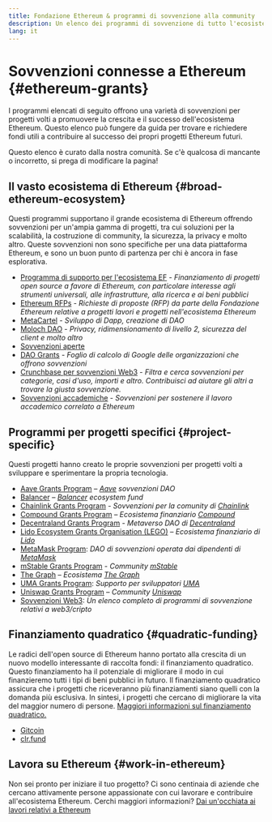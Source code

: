 ```yaml
---
title: Fondazione Ethereum & programmi di sovvenzione alla community
description: Un elenco dei programmi di sovvenzione di tutto l'ecosistema Ethereum.
lang: it
---
```


# Sovvenzioni connesse a Ethereum {#ethereum-grants}

I programmi elencati di seguito offrono una varietà di sovvenzioni per progetti volti a promuovere la crescita e il successo dell'ecosistema Ethereum. Questo elenco può fungere da guida per trovare e richiedere fondi utili a contribuire al successo dei propri progetti Ethereum futuri.

Questo elenco è curato dalla nostra comunità. Se c'è qualcosa di mancante o incorretto, si prega di modificare la pagina!

## Il vasto ecosistema di Ethereum {#broad-ethereum-ecosystem}

Questi programmi supportano il grande ecosistema di Ethereum offrendo sovvenzioni per un'ampia gamma di progetti, tra cui soluzioni per la scalabilità, la costruzione di community, la sicurezza, la privacy e molto altro. Queste sovvenzioni non sono specifiche per una data piattaforma Ethereum, e sono un buon punto di partenza per chi è ancora in fase esplorativa.

- [Programma di supporto per l'ecosistema EF](https://esp.ethereum.foundation) - _Finanziamento di progetti open source a favore di Ethereum, con particolare interesse agli strumenti universali, alle infrastrutture, alla ricerca e ai beni pubblici_
- [Ethereum RFPs](https://github.com/ethereum/requests-for-proposals) - _Richieste di proposte (RFP) da parte della Fondazione Ethereum relative a progetti lavori e progetti nell'ecosistema Ethereum_
- [MetaCartel](https://www.metacartel.org/grants/) - _Sviluppo di Dapp, creazione di DAO_
- [Moloch DAO](https://www.molochdao.com/) - _Privacy, ridimensionamento di livello 2, sicurezza del client e molto altro_
- [Sovvenzioni aperte](https://opengrants.com/explore)
- [DAO Grants](https://docs.google.com/spreadsheets/d/1XHc-p_MHNRdjacc8uOEjtPoWL86olP4GyxAJOFO0zxY/edit#gid=0) - _Foglio di calcolo di Google delle organizzazioni che offrono sovvenzioni_
- [Crunchbase per sovvenzioni Web3](https://www.cryptoneur.xyz/web3-grants) - _Filtra e cerca sovvenzioni per categorie, casi d'uso, importi e altro. Contribuisci ad aiutare gli altri a trovare la giusta sovvenzione._
- [Sovvenzioni accademiche](https://esp.ethereum.foundation/academic-grants) - _Sovvenzioni per sostenere il lavoro accademico correlato a Ethereum_

## Programmi per progetti specifici {#project-specific}

Questi progetti hanno creato le proprie sovvenzioni per progetti volti a sviluppare e sperimentare la propria tecnologia.

- [Aave Grants Program](https://aavegrants.org/) – _[Aave](https://aave.com/) sovvenzioni DAO_
- [Balancer](https://balancergrants.notion.site/Balancer-Community-Grants-23e562c5bc4347cd8304637bff0058e6) – _[Balancer](https://balancer.fi/) ecosystem fund_
- [Chainlink Grants Program](https://chain.link/community/grants) - _Sovvenzioni per la comunity di [Chainlink](https://chain.link/)_
- [Compound Grants Program](https://compoundgrants.org/) – _Ecosistema finanziario [Compound](https://compound.finance/)_
- [Decentraland Grants Program](https://governance.decentraland.org/grants/) - _Metaverso DAO di [Decentraland](https://decentraland.org/)_
- [Lido Ecosystem Grants Organisation (LEGO)](https://lego.lido.fi/) – _Ecosistema finanziario di [Lido](https://lido.fi/)_
- [MetaMask Program](https://metamaskgrants.org/): _DAO di sovvenzioni operata dai dipendenti di [MetaMask](https://metamask.io/)_
- [mStable Grants Program](https://docs.mstable.org/advanced/grants-program) - _Community [mStable](https://mstable.org/)_
- [The Graph](https://airtable.com/shrdfvnFvVch3IOVm) – _Ecosistema [The Graph](https://thegraph.com/)_
- [UMA Grants Program](https://grants.umaproject.org/): _Supporto per sviluppatori [UMA](https://umaproject.org/)_
- [Uniswap Grants Program](https://www.unigrants.org/) – _Community [Uniswap](https://uniswap.org/)_
- [Sovvenzioni Web3](https://web3grants.net): _Un elenco completo di programmi di sovvenzione relativi a web3/cripto_

## Finanziamento quadratico {#quadratic-funding}

Le radici dell'open source di Ethereum hanno portato alla crescita di un nuovo modello interessante di raccolta fondi: il finanziamento quadratico. Questo finanziamento ha il potenziale di migliorare il modo in cui finanzieremo tutti i tipi di beni pubblici in futuro. Il finanziamento quadratico assicura che i progetti che riceveranno più finanziamenti siano quelli con la domanda più esclusiva. In sintesi, i progetti che cercano di migliorare la vita del maggior numero di persone. [Maggiori informazioni sul finanziamento quadratico.](/defi/#quadratic-funding)

- [Gitcoin](https://gitcoin.co/grants)
- [clr.fund](https://clr.fund/)

## Lavora su Ethereum {#work-in-ethereum}

Non sei pronto per iniziare il tuo progetto? Ci sono centinaia di aziende che cercano attivamente persone appassionate con cui lavorare e contribuire all'ecosistema Ethereum. Cerchi maggiori informazioni? [Dai un'occhiata ai lavori relativi a Ethereum](/community/get-involved/#ethereum-jobs)
